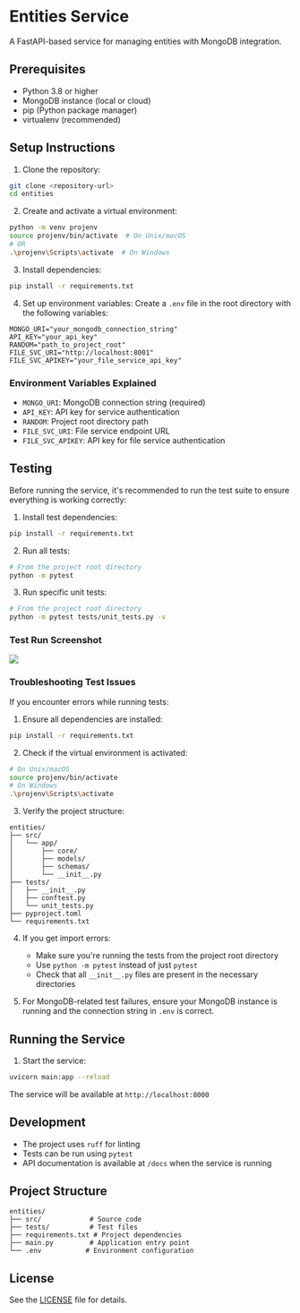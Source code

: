 # Entities Service

A FastAPI-based service for managing entities with MongoDB integration.

## Prerequisites

- Python 3.8 or higher
- MongoDB instance (local or cloud)
- pip (Python package manager)
- virtualenv (recommended)

## Setup Instructions

1. Clone the repository:
```bash
git clone <repository-url>
cd entities
```

2. Create and activate a virtual environment:
```bash
python -m venv projenv
source projenv/bin/activate  # On Unix/macOS
# OR
.\projenv\Scripts\activate  # On Windows
```

3. Install dependencies:
```bash
pip install -r requirements.txt
```

4. Set up environment variables:
Create a `.env` file in the root directory with the following variables:
```env
MONGO_URI="your_mongodb_connection_string"
API_KEY="your_api_key"
RANDOM="path_to_project_root"
FILE_SVC_URI="http://localhost:8001"
FILE_SVC_APIKEY="your_file_service_api_key"
```

### Environment Variables Explained

- `MONGO_URI`: MongoDB connection string (required)
- `API_KEY`: API key for service authentication
- `RANDOM`: Project root directory path
- `FILE_SVC_URI`: File service endpoint URL
- `FILE_SVC_APIKEY`: API key for file service authentication

## Testing

Before running the service, it's recommended to run the test suite to ensure everything is working correctly:

1. Install test dependencies:
```bash
pip install -r requirements.txt
```

2. Run all tests:
```bash
# From the project root directory
python -m pytest
```

3. Run specific unit tests:
```bash
# From the project root directory
python -m pytest tests/unit_tests.py -v
```

### Test Run Screenshot 
<img src = "https://github.com/Enterprise-Chatbot/.github/blob/main/entities-tests.png" />

### Troubleshooting Test Issues

If you encounter errors while running tests:

1. Ensure all dependencies are installed:
```bash
pip install -r requirements.txt
```

2. Check if the virtual environment is activated:
```bash
# On Unix/macOS
source projenv/bin/activate
# On Windows
.\projenv\Scripts\activate
```

3. Verify the project structure:
```
entities/
├── src/
│   └── app/
│       ├── core/
│       ├── models/
│       ├── schemas/
│       └── __init__.py
├── tests/
│   ├── __init__.py
│   ├── conftest.py
│   └── unit_tests.py
├── pyproject.toml
└── requirements.txt
```

4. If you get import errors:
   - Make sure you're running the tests from the project root directory
   - Use `python -m pytest` instead of just `pytest`
   - Check that all `__init__.py` files are present in the necessary directories

5. For MongoDB-related test failures, ensure your MongoDB instance is running and the connection string in `.env` is correct.

## Running the Service

1. Start the service:
```bash
uvicorn main:app --reload
```

The service will be available at `http://localhost:8000`

## Development

- The project uses `ruff` for linting
- Tests can be run using `pytest`
- API documentation is available at `/docs` when the service is running

## Project Structure

```
entities/
├── src/            # Source code
├── tests/          # Test files
├── requirements.txt # Project dependencies
├── main.py         # Application entry point
└── .env           # Environment configuration
```

## License

See the [LICENSE](LICENSE) file for details.
